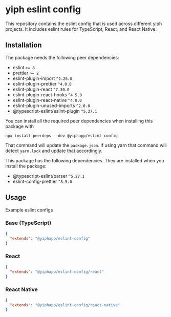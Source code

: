 # yiph eslint config

This repository contains the eslint config that is used across different yiph projects. It includes eslint rules for TypeScript, React, and React Native.

## Installation

The package needs the following peer dependencies:

- eslint `>= 8`
- prettier `>= 2`
- eslint-plugin-import `^2.26.0`
- eslint-plugin-prettier `^4.0.0`
- eslint-plugin-react `^7.30.0`
- eslint-plugin-react-hooks `^4.5.0`
- eslint-plugin-react-native `^4.0.0`
- eslint-plugin-unused-imports `^2.0.0`
- @typescript-eslint/eslint-plugin `^5.27.1`

You can install all the required peer dependencies when installing this package with

```
npx install-peerdeps --dev @yiphapp/eslint-config
```

That command will update the `package.json`. If using yarn that command will detect `yarn.lock` and update that accordingly.

This package has the following dependencies. They are installed when you install the package:

- @typescript-eslint/parser `^5.27.1`
- eslint-config-prettier `^8.5.0`

## Usage

Example eslint configs

### Base (TypeScript)

```json
{
  "extends": "@yiphapp/eslint-config"
}
```

### React

```json
{
  "extends": "@yiphapp/eslint-config/react"
}
```

### React Native

```json
{
  "extends": "@yiphapp/eslint-config/react-native"
}
```
